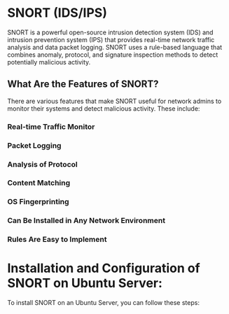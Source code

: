 # SNORT (IDS/IPS)

SNORT is a powerful open-source intrusion detection system (IDS) and intrusion prevention system (IPS) that provides real-time network traffic analysis and data packet logging. SNORT uses a rule-based language that combines anomaly, protocol, and signature inspection methods to detect potentially malicious activity. 

## What Are the Features of SNORT?
There are various features that make SNORT useful for network admins to monitor their systems and detect malicious activity. These include:

### Real-time Traffic Monitor
### Packet Logging
### Analysis of Protocol
### Content Matching
### OS Fingerprinting
### Can Be Installed in Any Network Environment
### Rules Are Easy to Implement

# Installation and Configuration of SNORT on Ubuntu Server:

To install SNORT on an Ubuntu Server, you can follow these steps:

